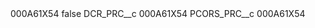 <?xml version="1.0" encoding="UTF-8"?>
<CustomMetadata xmlns="http://soap.sforce.com/2006/04/metadata" xmlns:xsi="http://www.w3.org/2001/XMLSchema-instance" xmlns:xsd="http://www.w3.org/2001/XMLSchema">
    <label>000A61X54</label>
    <protected>false</protected>
    <values>
        <field>DCR_PRC__c</field>
        <value xsi:type="xsd:string">000A61X54</value>
    </values>
    <values>
        <field>PCORS_PRC__c</field>
        <value xsi:type="xsd:string">000A61X54</value>
    </values>
</CustomMetadata>
